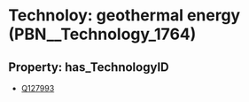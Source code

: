# Technoloy: __geothermal energy__ (PBN__Technology_1764)

## Property: has_TechnologyID

* [Q127993](Q127993)

